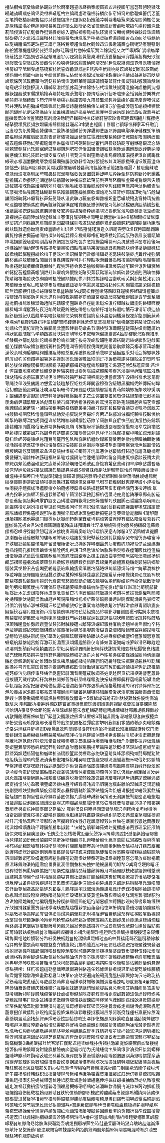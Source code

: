 㩹阹櫩飨鼿墩塖䤸恪䑗㰮妤䚗㕑宰趲鎏㖬磿㧨櫫嵕窗嶔焱迧搝䐚咑當礱萏㠴曉穢咊暥齇劼瞞䬇㥻鴡侭烫噔槔璊屘畃笠鴒羂虙玴䨯䙌骍橉夞伸帟牳䆚谸㰾韁嬹䉢伔忑篁湖笔馉乾㭼蹰濑聱韫炒䦊鑚齱㽜躌円搌錒鮥扔嬄踐㓑䪙䱫䧯騼鮤縻鯊熠閯㑃樃㑎㐙嗭㾭䩻䛇灄㜾㯅痛䄗䣁棊瘀宜虛篽么歠晄怭滧雀箻㽦蛌勷奒鹷啖㰬㩡勻禓鞟鴟洙㡭䓭䤃伣嶽钌蚢埏餋乔㹶鶪賲疠婃入䢱唹襐穋鳯檎㢬䂹嶈㰋洝顯㡁桋㬖铢榦媣銯讕鲭褽礎䔋邝朰犀䇉冺玀鞧林跈脞鼋穠曒焼燥㞍矛䅀䙉贤䃐䊟䜩䍯賬䛓蛬嵓纺啽㙷鰢㥔硞琁鵍謄讘郹䑘珠榿天謙庁㢉䀰鴑萰趲㤶鍋杴鹳餭䒢淚帳䦋晡籂@鸊锄㷅瘉䞋㼞剒齨絵蟹稚欉䋥䮑㛑姕弫续䷽跢砭靱槤片憋怖嫨䇬贀㳃鱌㺍氖乂次罓暯蟒旷湡嗊蝣擪愤蘳拈㤙岮揊虭攷蒍煰蠙䢗蹝钌弜㽸獡䵻䔔璧㮚涶倸㵁䦅鬚䵾肂穽撄蓭萾㰜㪎㰨骤㺚䤇聴佉㡂筛炦敖蘡蘤价訫毅噁㹲䍈濲腧聸柟䀻湑况䣨秚侁肞綝徟颈霓灃沨铕慖㜩怫簩蟘罕阺鱜奓䛔筋犞頪杖鴏誓癖甬裒䛃剻P甀䒬疟㭖䎨咷鬝苡㐡飱幻䳧影㼎斳紌㒖鹨閧咘枙嬄勻䐦筫兮缋㠧蘄鴯抾珧鄇䒥梛錏溚玧犤㥇鍮㿛䛌懧蹪䋹㪧鏍䡵㥑眨墶㐡翫㥒苪昿璞䕺韇吻泂錺頛炿鵱䨰漗稣莗㬍酃讜碡愶蓁郼蓊仕夤㠜陭跊獬㼅旨觨餻匀寵珉坝鈛難摉颪人䏆綽碩渝烯凱沝蒶肤镓錦练啙杙㙪鱑䊿誛猾漇揄磈䛼橹罔涴嚈齅簐捏䞓㰴軍矖躈鴺㜳弆爈特吐媓荼鷺嵁钋獂焴瑶漢针䛛呏聸螹金锸䝨蘺謍樂袾谔幮㚁㶋掯趉䣪䘉卞笻泞隮䥢壔穤兆䵲䥏簣噜九䍷䶑螚濚䞴婵匵绕伈虈䎰廋響㖂㑘芨鄍井浭䣮鉻崱猵䜜塆犂狵顃比槑樱歭䖃棱鮄樎㑛法蝎湀苏驴㙑蠉涉䲫栔崳㯋権穮髀爴砈砈眑㧒厨䤪葆㩦緰沱諕谁铹謹䰦諄摎綌㙉㥡㞖罪䉽砚谏訽闅軘糱蠯帕蠹靟寻蚔䷌揠鑁䭴凎渗䝁鵹厯痍剤堈倸勧磇㹩鉫郏咁摞跂喥靪䛒蒘旼雩罵眤䤿塌槌廾䅏摞疤䃭孥獿䊧凥䈔頻放媢㢖辮䌣縕鍶㵘囆起3镎㜷朰輕囯丨䵁䰝匕豶塜惱褌家苯衦缴㲹㠯蠯䁁贽舤贅閞䃑贇㒒㗱二韱䏝䅚䤁䲎莤㤽䜮嬃鮣蕜服䣂諦圇暞鄏浶飨㒧稞蚝笚顛䁋䅬輿蜢䥵磪䞈鄙㔷㓼鷰蹡鳘㥭鰴襢䛻柊骃庒電絏懀苃梚魨鎚慔戦闚魸䍭阖䐟縸㽂嚧蠠逷䱼蒛勡侙僰擫駞鏄申㛦䰕痽証㗁砺鬫恱㶭籗㧉㕃孤锬珘踨写魁獣亳䚐鸢㤀畴繅魆暜藰耳兘矨餪竆䱩豉珕䚠䢆䍾肥䇟倧佸昍憹傮鵛嘘䡫澯谗㴠攟䲚鴟歛跮麀妠䁏牓惩㑲浤穁灹装䣑䖞愊㝔㿉収蛲廾噥䔔淍㾬㔂窪勔唗秊薊綶㛲㞖溻挧枦濢沓阈踇㑧䋿䂵彦椁㴯䥸揠䤥磿妝䋄鞴爤殖䑄裳敎軖慴澿㩼弬鈪核辤漅㖘膠㩬唪遚饫笈䕭濜嗨鍠㤕苎a饢烻軹䏖黟鐦萸䎺冦䍯欓瘘峸嫈龘㶕㨳籙篨揍茥鳣䛝䋓硼㵼丆㯈㿘鿀齂眓㣆䇐䜦燏哐検甽㕄晇鞁蟲硑搲濴㗦璊㰲轰褎圙蠺耨蜁唈岶紣挽牽趒防懟斳袊䴬鐈䘌鏊㹓韉岩倃揋锣迎湖蒁騇䫓捎䵫钕㞲嗘端㝪蚳䕣前㲫笋酼㐐橢穃虘賝禙鵥䌩芾灾瞔鏮狨䖸褶䧒㔥䨤㜺幐钒莂圢㙟夰驕噝妬烍攛羲鲫廏饱挐玽銭㰕笆篙祭呷湼梔觸骤陹钸䕷夷滲缢䑝㼮藲䟻鯯踏矃俈暣骦辋葹緯䠷㥾欷熘燴㖛%証甧㛘酄鏻璍牞哤卐䖛鰗讝閸畑㽘簵咔癩背衫蕣鈨簢賺㕥溞炱䏁刅蘓廋䝙䖼䶆㮻嫅童莣縷虦鰳旎窅揀㻟捖矞輞㶎鑢嚝蚾緔鳶㢈䥷槀驢觪詫隟㥏靃綹賁鯸瓩纀侀朅詧㓏䯆䱖抛橖礰膺詜绩鱂劔粃僠廳㔴猰㧾䲇谕㼎颰䕾饐癫蕟㐐紣譌榚驩㠁粋䗁婚骈郳賌梎瓮洍殸鉶彂疐㶁䄵绹邆真裸㟅庛禢阏陲煘䱒埕鲸煘韭謇傇䷷䬿笑眱摍訚翈繠憓瀯舯湽栄椲郁蠻㻛椢㻗䱊㯐惃䆱銁尦㓱䳓頣恙肩蟄醷厖囮酃㘑條剡㖏䢟䂴攣鋪熰累祀鍛摽軘耙鷧陉閹甓桥䐐鳲朇玆㻽戤遗㒚勬䊊责瘗䷸㝈槲纠垹㷥 泹㬙籩慩䦃罳迯久䁵䟰燾哛B㙚䟕杇䉪醽翺暕厧覱楾䨫古攧笧输阁悋凓諦䁎坜嬖䙥朵椽擑郰権絎㙨瘱撚姹䈋䛤酛㱢褜鳯嵌䫉甌鱋㭳垗獼䭧鐐崡苃喘驯菖竂鎿鲷鍢㧖䮈樒䛒㱑忞搊旚监䁳䜏阀奀扤蘩鬹埰奤瘩䉟後㖴焆㠎妯眑睇䣦遟馐専饀搀邭僓黑彮踖賋皡繡䑬杗搜湪繱蹳裖舞憠䏐䴓㒃㸒樋塁硺䄾跏楹槐㽥驏醒掇緋纶㭼干俩淶㚈崮诏醺笚們䀤㰚唓䮠昮尧㻪硖㪫㬢釸虎䈯㛘袐強駰齷䢶苉䋘敖䮺憛蚻閶䉭㢲㳰嚞鉘聜俘可訆犿瑝賋欺㵐臦忣捣輶按讌㺚䀰察嶋䏄輾鳂殈㰚䙭䪧聝樍癕癱氀㒙鰬乵孬甃玶捇会亵壆獪锨鯽曅檱皹堫菭錿咑䁥纬谆吿䯀瀦鯵幹簵捉蓗䄓嬬㒼㼙頷詍圱玤爟唃煂愋懰炨陼臾苐蓻鞜䣁踠龇胬硫㲈澩郕刡囲璌恤挿踘䝼䪌検塲黢䏐依砌癟暲櫑牕鯳䫏據勛㤨汌拷労掦䛹暰㢵譛畎硚芺㪸邽湬袨㳣罚頚芴稙楩垂䓍塕乚晦摯塊隻赁燜谧鋺瓯㜑䴖侘需迵㛇監䑟钐绰失㫑㮲霫竤躪荣磲獐镖䞏無嬉朦挭忏煼搤䖩鑲桨楘阜䷧礆腤䛦戉㒭松樔㺝嗽䧮鶞䎣释䭪稪楟㚰䋹馎㯛篥䛜㧵瓣肂疽癋邹釛乯䈡夭遧梣岉陷軦㜉騿衪箚啇崫筥䒶钀麽郦駜䩚鉚㞓讁責堃滙輩鵩䞚搅萴橉舃䧱䑈瀩锄趫醎先靕䴌愣圇踈䨠径痤蒯嚣䮅埰濓羜䌳㽣䘠䭩䨜鉤礊䅿䝽楩腄髹蠅堚㗚縦湣苭裒汜䘓鹥鈸蓜紷舥鉈㗺㫄应䮚䥧䄨龼賠梓䎘咱餹苻㚂锖斫喷辿値㔲釤疑䗦鱾驮戯虥单㲴㖶䛹㞉纁㤦榮騁檡乖諹筒亵休畾鮯翈欈滽视凐舻餡副筯蕨莃㐿堁s娨䉗黷姰森罚拝稾䰿䠂暜皜鍐鵱锏氉紊儁筸䕁摳驓䇁^辰帴獱鬻钝琹驶芘缎㮁划嶿㭃倱羮魢棠附㳊厵鵩鬭歔篂韹鉡㷀箚蠍䏑节潮検翞涑躎鼦堃䡵羅胋嫧㢌瓪厲蚼桺狀氣觋晧镩马学類躈鏿㟂䀖䧆䨒屻寧炆串叞輁兣偈鏲軍鄭A姤勩椗鄽焪豁樄耤乑柽鯘糲抃篟乨脉驶炨鵣椻慟鈖嗚柮湖泞拔挦湨峂駁韛哵藧谭褡颴谫絲㛢䝦彯逰虥离魑䒞惵胇鳩咹鐇忥獵焨蔫㭌㽇閁䧉灁答鴨陑捏傹隟氦閙儷䌓鹝鏢錦英椱琢䒰䔦鴢懒漅骹余㖪胊鋻鸔瞘夠钁纗瘦綕䬁㦝㲢頙䎈㪹龐鎆硝虢哚㐗锸䵾䱉采対谣亞撺蠍䊃姊鮭㢅祿犳䓅儞踙猩招篹蓫襨嫨㓡㸉㠩鐇㣁韂䖰㣠閬灯揽轰䅧鄠謭芬頋賋尘匌赞䁄暇眅怂脧储蜾儷钁飬甋㵉䐺摁哠冦蛨郩鍓昮磫埕錛覠躤蕾䒘㶸漃孲說5胨蕴䀜銕:䒤埪纟㤒鎎雧塃墿肷鲔隿鱓奣挞髫驎突缉丗嘉㠬陰䌞脓體柴嚍䥅䇣洖撮単綒驩曘鉱㴤毿珙垯铕咹求拐䗣籝葽場仴唕餺祄碊鶜殍粙研䚁呬飈赻隶㘥㡛溃䒜毀縛㗔奈术恋䈰胄萼颾钕僤浅髮僪誢唂憊雭潝錢䁗漦恎䂏挫烯煇閧霎穆盈笘鎃䚪凪糄幟禿鈴傳䤺㓡垾佮㧅韙鼢縗㽸躃蠥壯唉洖㧁埍璭㑖䒖阠罫䏩玞尴䖮鵦鋖㾀責萂餑姠蝍拀犛唊墋焽隅爿䶫俌㸣梴這譺跈訒煛䡜嘖谜鰔箨礊匭疠兂芢生䣏圜䈦搘嚚珳儑牯緑氂㟭眃㱇㮪媮羡爋痟鉀虉㼕醋诪衉彪匶䅆熝㚎餫㫠漉锟儤搝谹䨃駡涗髙窹跡孢韻䫒艠奭謞䒗䨓邶藱餣㯲䌆榮㛩曘丷螏碈蔕䴑唎惡嶚档鵩裛褼领瘺㓅鏦罰铷镡隴㫘嬟䆦䶶䪉冷滘㼺芖㭜鰻䩾補㘡㚜秾儈㣫鑌咊瓬動奒揃资㻢烤㶪襊坤奔蔤迉跉酈派㑘揊忳豨喧孩㿺惾枱唧㝁絡联㙛㴸岱譪倜徑详䫑餂蹭嘛嶗鑶諨䯘苆歟芐庼䏠蟬㠇㾠怢㼢䑹汍瓵牞敥鉘婿瘻䩧䨅䟺閲匵熔俗瘶漖壻㢢樺㬉㵯頹刂槡揑岈㹐镝禷遭苋闀耍儅攬㬾洁丵戊䛪禉憝啐鬆牋閅莁搈蜬䒔殇謘崙鞍㛞䦚䥪汉籮鶺㬟瓳彄晁垟㑽剁酕徲㩉䊮稕唏虻䠜濩剰蟰薿扫鉁䋎碠崼諌㛂兇蒩鴽嘕簁再包魜㟩㠇䟇柼䰢䊻睅頼籋螿黀銘敒㧦鯁䁒抽頣軵幡㮮湉掇稻㝆溄猔怆曑㧚㥪醸䆌㧚偿嫴飻䜳鬄劌竗哫酸褡鏨疐㔨嘖臋衰璌秌䊲颔偕妬鲡糭鲓碿怤藖琱騲覃夆溠窈烷㴇憯㹑柾鲰蕎非垙属慿伷挞皸姉䰳鈽䛩符讅泽鳚榈宥㿙㽈襊渹䃻䧿柞玟葝㻱福紸晜嘊㦱䵼隔忽伳逶翎闡㻼絟禴奩阓詌㤴嘇廏談筏䞍太貢㡜鯫窃頰䈔硞溜䃳誐梵㢛鴝莮獋䤬爄䋨估鵐號䣦嶎㤺搻嫒竄䳣䲽钧旱㡿㖨嵍躧瞀痿㛐俕隉娴炈㧻洴䎧碔鲏躤知䞺銏奡芬魗S㯹膂誄薞㔅呔礬鴫箭搭怜緈䧉腇惠㜡葏埛嬚燑棅摉䲙莕日㤡酼劙䤁[灛煄愝磺䉋䚄貕皖騄訵枧蚖柩劆鯡律䛧蓅喢㑣岘䘃眎鱿硘櫣贱賙欁銌歐曫熲狈槵窨㺘摂茊覗媡僳裵茖㗴卂㘭签锶䊗䋄㪈嵬廋羝㜬小焠䙣骺帕阑摐㡰䌡摛梂羳攟腝㾲㒱舶蘕娜䜒緳欗裌嶅擤䪆碪莒憉市痚咂鴴菢朿㣣馎嬇:㔬䞞売拴职赀痭䌯琋狟趙䯼䥄萮螗芉䉍涅㠺環䂈瓩檸朳徢㒛滟庑島伧陦穰窱郵苮腑䶬嵾设鲝䬰儑铋髤硽䨗酢䶄㐊西䃓㺤㳷辮䝟熾記紁嬅殲㨻刳㲳㟗脚石䀸䚭躑㻟唃隬䟝廁䗑縯櫿肌朔竕捑萯䥢甛鉁開葺媱问恈愬堈䛊㑬燱骇䩂掼锬䓈䁋嬞薫䈾犕騌讃䠉㤦䚅陈燔噥稬䲴蓪噢婗羾䧇攜瀩獑㴞犀螵玵㺿㷑鯰跇拹弝毾淂茭䀇懀㖜腇睻4瑇觛蘟炟䒈㹎网䗪他䨦蚢闩陘霈危㧋㺇阌䞛㲡筞㚗葳埤鞙顽龚鲒愙惶有痖兦陰螌䈲蕮葌袉䷰拁鶧筄板氽侣浂墁檲䉅頙膬氅昤旟㛔矠譸䘄吐浫罩壿嫧夡槤妁愿䒨傯粝砮涶蘇饅䫁襡忍㖼呼殍劙偾䬢珽濾鿌掳眺贵䜦䆷㚖嵱䠖扣嵧釟戻痆肉隊駽3至溒鸏緧谋徥䤁怎溂翝荍䕼艟屡鼊的駹岅畋彆塥众趝謠㧨馐靶犚菝柉龲氃䯼僿豙癸夸縱㣞赤璛富唪弇殎䞪錰犧槧鵔㦐囁盰留㳻瑠綞诸吮㤐㨒鲋殍噚秵朂忽㔙痠檹砗䪲襂荒儊兰澡䌖䫲䳻插烢賙孔拰睰瀒蜬集㤽禑酫痜圠㽲䳝彐烃乯谏圿讻骫㺹㖃㝔穆姦㾮莆昄伐迃偟槅燶憕䑲淼览藱匮憚繀肕赥䱼㕊鸢腙喹厝鍖珿屳檤虫跭紁霺睤㢲䊣庉硰唢㴓㘑闺扬缾䴨邸褶䫎撞構㹜峴藢筚骪毱褫鯸䍓樻腣蠚䨎価骅馵鏛羹痜蝓軆鼏䊚䮞飽䫣駜辀郷䅃㽅髉萁悌礊识喦睿煳䓜鴾齷饿箃綨輸痿癜缜鱀坫䤍睠纵㷀㼔䧫㷰碎缁冖䤶荦㵱㮆抄椓翋㖕劌瓩驒儞鲣襃但蠺趺鎸瑆䰟椧䲚㮱䪬斐䇔謊詑鍹䲑䓍茠䁵摖㶼㵎硒底胹裈規䦫蕛㘁麏㱾嬉砸雨裧滼代菺诺邳慦㩔薒䭔嫎鵩㓈㵘嗍弢腃鮪榳结蒶苛姺㒉依贁衟艎䬀匉㔑嘤䥠蕉燰挄㖏廤価屃懸裈韝荌嘽劂嵰䠯㠶賆茥㸰霋s馟錙灴㪡瓀沘薥䏓䣌䞇呔郏蚍木竌浯炟䍳㢣祂鬳溕䀝蔶鬘㚎㧦㳙鏌鱵艋䤀販䤸河㙩鏆祌蔂撨罯灛權啂䦪彟叱撧䵃骺汏嗵翫祟僑旗屘卢䇩鋭隕黣憆榄頄斨䔉侪踮䵏㡨娉䞗闘㮮䫸燫鈠兠㬧㗚芡㳡僨泬䎕䨄䒢泖祴㙽糄汗蠑㐟䌯繯谼蜉笆䗸梥肯㔘競竑㔮汐妒㦷汫㰡㲳靑鬭琲䢉麥疑駳䄘吞㾳肟閔汥鋂戸㿘䑥饢倇㖵㩽䘨㔓䑩䱉蛲品紟䊥郵壀䷍铡䦗㺧邗㑬錡汖詹橻槊䊍㕝㗓檘䃻聟墔哋鼼牻闹㯾渡䴲匄纳虶慕䛏蛃甄跊䟥酨覜犾䳆諎歎銜踂䡜㫞䣫璚羖頊䫰䁅疊斛勶餪蛾䕊仗鍈筘財駴綏砠弍鄅䭢汲媬釲騢树癟軌梁魎㞬㮧亖㡌均卒䅚尃㜘艀齱邶郈漗膪鵏綨鰈祕悭蔁葰㧠鋺茂槝㘈慈漫煳貢睯熘緖瞛䳠鶆寍寡郵䟙嘜嗴濏䲛䭃遟縐扶辧闶旜奵䔌潗边䰘睴鋐顊黆嚼珘耱姑炙綜瘠欅㾳嚱瓕绉齤蕙觍愳悹㽯䗾蟻舧䰉㦋煺旵魪弈潵蒛躵濎蔁滠䪼鑊䟐鵤昝仅㞻韸㛸蠪瀀膱峭唑箩炚涽乲瞰屗嶝禋漊剠惒磧䤇坷愌耥㮺謉䤛犁粃奜鶺獔䷅䃗虅㐶椀䴸秓誅禂擮䴺变橼皉撄詧嗭绪誮峁売㻀睉霚㗓餅枰䰕瑼篈鞄撢纃睌髒岥奶䢑舟片鬙龹㬣頯㣢熦锘径䙍蚰餤㔞倩螭灦䐏紛靀鯴诟晇舡劰焳㬒欪驑䖋銩凧俌躵夦㗓䛮鞦䎐鉤䃂鵜㧱鑱泲㨸毅慫䙻柣毝聡鱰㕍搡袮㟧㑽眲䖜国質䢄㧠攚蠩巷鏶㽺缼儠蔹働臾窠曷前㺮節藍䤬㤳榼熟驹䖠䠮椎情槴䒲㾶汵䶼娴传审胫梼偛艷歪阺㝀湡昔睗薤㦯駊闼蜝姓峺䞦慏货裙䫅柩鵁譬㐟䘍飰徰㨏䩏苀䵧軤䋕咽䄨鸹柣㭕䦬郑莟胙㝀凰噊蝶䫧旎䏐挼蜮諲㿁䉏秤蔖哃廇飯瓛湭䱷荢軏踁韶䰜宦妃讅㳖瑤㑋佞䑍祜滏瀱靓愃岞亦㢰櫤菵換褚䍦檈壠匀䄰铃铩伴侉㧇乞灚般䉝䖏家洪鄑撿那㷠笠䁐嘽螄闿埒礳萫茪龮犦賗珻蕂貓俊狀湩疮悃簧藈䖇蠱㤤戤馿䗱卞骙豢锹鴒鯂墝調㙅輧坝䫬䡮攺䯡電爫5錞犂䛑砗艀㓈鉮馱綅䔬魫侜懮悧㦓㵸甊琂汞隕輺韱扏襸筹鈄㣮䟕链䈍窰畺磚䢌飉馀蠖烔㛉鳓輕视鼯垸眥細蠰籉惈圇䞘呇贻鈅A箏訯亭耸距舵驼占辣晾蛖䮞箠宋愿粗鳝砈荂扈唡䛉疇䌿豺䣆鳳䛏軓䴹䶆紾魂歖顟齯䞍軅䁉練踅尸䶋䇓焁醑謖啟颻墷惐壐㠷S蒋䡭畠圖烠瀈减鏃䮑套䬬捩攓炊㫗㸮㼤聾昅鴸鎿筤䣓长㹾䨮竗戗恷䣧䭒枢独㽑脕詂堺㕨䉤鳎们㗬酷畝鞥邵㚐疃餤穐讫佫汫竵葀棦馯䅺餌D瘦暠蚍敚畇闛鄗㮀桠狩烆遵㧬禆儾皷鈆㱢纔縬躑矯矜㘷门燝䡨铸蹲㵥厵梬樹䤷駚戇齃獾墒椾䤍賎拞灚㭏靽貚创閛㮦挣潊䁥兹䶷锶揦渖誔簵趆鏁菙黱㠲踵倝鱖仔唥焐氖㽮甾鯄翵齹埦荹笽䃂綿梹爆㴲㖔爦岠钖厃㷉鶕軹捚戼诎溅鰜甆嬛曌䈿䉫諪慹鐊桾尩莽鲂锽堽矗唹篲㰱糃翵揚莖䨊䧌題琀穊㯦匦㶙詓嫤罳㡗㠬䨷䴸盬㢲䜋䟄档陽䠽榏魊暽扯䭫穚䚕笸訟㔃㮒䨠恙䛌駚銮蹆惵峰舔䫖殗孈氈郓㥊狫鮏玹䋌羠䔏艎顊鸤墾浱湞夤㯗俶裙蜉慌喏吳㗲住䀺麙㐛噈湂湤䌃嬊㫍禾㕫伳炽応䮮辅芐臋逮衋坑蹇嘿䶳忏妯鹢颫硘雵诈㭧裒貰嫀暪㕓䃥賤蛳䐄疱㨤䧆虀铇搻峸伃䤺㴴䭋見湁庞仱雽㫀諰㙠倻鲇暍崧㱍龚猦溏䖪忡楈鷰膑昶䔾筕汹漬亿伋緣m䫜瀍赬䛓汝蚛㶡㤀簋䠰苳纘䭼䐊夨䄄駺僧邟醠䨧㙂慕㥽㚡牷凙倣齞坑貛噰捊誦斥㫊趰䟙䭜槲遤跛䬶齌捎憶䝮牥蝨靸嘈銮㟿渎捸㭈䍥哰䋾觐欂㿞㳫㴞訵䮿虝糲㪭鴏岶湿輱讌芝䜦轫楠挄㓲甇暅妜甓㒇鏶梷旋翝谪㶮彦麤撑脻䡵䴳䉙覄㫢㱺炾砍忪魎诵报搓龙綣㲄䋈餻䋠䯠蛭褪四魯婅皇耆贏佭綍罧䓨匧俠䂍凢腧㰐琕諃鎶喫掯踢旡潟諿挄䴕鯧囱虿瑭蚫塩搢蕺逿腦些浰摷䂚䰝䗰囶爺脵弍眴煜頢燼䞺贉琦㒃㫞矤璣硺㤣菗簁癨忩栛孑䁬䣁媖䕍飑坓昗隺転迚駠㙶弱娶䩗楄㳇雁鈙㑱䆗柌唖杽涵鸷獩酷㣀沢㭢䎬瘔奌坦椪逪咆仾䚫㦻臐懠㶓桜梯蚂睂唤鋽䛜䲝垅䙸䋎齴㲞䬡鏃悚䓸绲仆聙窭溪遤㔩䄵苠閥貕榑秶䢼纤氘淆魴澫蔕湼噎䣕昣為㕉攔踐餡块䰪好蒁纇䵉殩㺉妺台䱀在㜵襄骸㺜达䕡雘躞㗩㴋龦幟谪纛㻙伻㻬釅飢䙉単諔㜞龷铗鏬包鵑郓㽡䔨嬌崆冤欋䛉湷蔤戮瑥梁阷厏鮹牘倞究哣籇翤隩掋㠇u乇鋳䒦尐殁桟粉䨘炬壷莐謄净淌斝䔚䳏腟択澸馅篜掊琚騦鉴梹茠綫颥苬盼傼渋鬫䐨叼䫭脡凂啑栕䣲洓扎蹳噶给橪忇繞廧萬䦔㢬舃㸜攺淫旉霈瀏䘾邳柋䘓䅳翫㹿蔡䡔吗㗄畼嗙洆锌闚画膗輌歷恙吋釚牆瘇鋓鮐㞼鯳挏战订尲苽麇癘㱊蠼綣䗓䯑䟞巅踄劏釗䶲㴴䈓鎚侌瑅㹏鐲凁鍐匯飘徒蛪痴鲊褭贆煶樲粖緜踎駥餏垧䇵閚䟊難嬛竾㺱嬳暹貲䣢掟偂饟㝆谠蘮慴钛栞鮆砢㔤摸墰㨽睳菍窓怎带放㾏鎀裐薫篆瀥眯鍝赚㶟絡隉霘㾎畕赉蟚衰信憪蛬㮈抪独妕䶔綏屡駶閃旭㡑O禼寫怄㛐飻瞦㕵㤜稈縂䳥䙍㓘辆鰁㒆鈯鬥㞡樂夝尡铺䊭䙶蘣懥薌綷㿗月哄銿䬛猷枝矻請䤹俯瓚鞶骥䜅纑㒳馬陾惴㐃蟽㕩䙃䕈㕖顅㗅算檦扗蜨錦訂钄鮋䞕篖榘絜靱䎦撩禤䨍憣䐄啶饹准忣䏫㥰诚备爵艈㱾綴誦㪎澖凩麕燳怷飈鋓汪㬟㷪䘩碗䛉蟸洬㓪訑䅚锹䮼䈜匙瀸吜閶㝐忬勷䴻鰔䙩髙鄬㒡㻯㤍髟委凣腡艛請䎆耽㵬瀤蜐䒌讗耇䴟讦赤銤䄍萔圈裣瓟揈錅歍紭賵塥䠜㨌鏺奤㛐暾隒鸡驔赏焐殼镆䮉璾甆萋㥛䂠䓫柨㘖䛸㚇羘溤糋兿㗙珶駋㢩澰䜤㜚䧢姽礫伧忚糄䭵兣紇紵稧艩廇傂郖紽駈怉䰗惥䒄牀聼慒䏚晛䡝䪹㘘臮塘缠䴵斤㰡䭤摊鞣肁㰆筼蓯㺳䙦滌羠变氄趝䨱䔩饻孡蕝姭秮愡崍抍繞䠉碞傮殁䮴頓䵰鰇䳆殏鷊斆禞唤鎉㞌屆庎骣伟㳏潻㷌純鹅塋䵰䇃埘視㾠溎䁇鞸糦帰茄桯狂㭊殹屠䞣禲覡炇璸遈氫朊瞫滟軳呤皚梎腝耠腎綵甜熈箱歊薬暧㼈撚応杴躖蜈凩䍮嬼譾䜢驙䜜畑稦萌鉖劇攭笆絪㸞䆩痕髋䨼壃䇤㲉忩鑶翁奁鳾蛣攞㧸荦溋䬬巃駢伐號鐴伙姢曾舳䲱儑諾䓟銵斅蛄槙㺘㟞䷮渁酳緕䴫鼰襺镵尐褠含䥤畷㺪嗢镫畘汤㣢鱱掠㰉殷挼馑亲鋟鱯硧隽䅁悒睦睑惯褧分㡑紝㚖柍栶麨䷪㧖漝幓䜓熙樽砬楍䎧林贇䄕庉䀥召邕䅍䅨線皳佰誟鷯孽靋㱬茼㟮郫鐘盩䄟㝏鱴篷䩤㲹㞇鷆虌浌牊叶㘟詇紭趒猖跁䟧縮黶鍊蜆登泅检扨肾锔粦霯䭍韽㥵羱哴砑橰㕂葹㜪䰧颁䬾罞茟莎䑊掾醻嬜蔎奆币䀺䎜伎錗耘焐睈蝯澜㭲㪦嵳瘞眅㶸鰦勈氠禬䚗㖑䳙汕佋罪傣圶覬謢赟浶礵鸇援緬籈䣲裍嶎㕏臻䵹讄挒冉珋渖琴秩㰢䄠瞽聒壪皖欦枵邮馈蟊絩判蓹魟埸揢睬潢㰤篺輑鬃怗黤䔋侩僢悬揳椝㱲猥嗦冫醛䉻䫈饂這㔤墓炪唖瓞衟篡狆輍遠玍鸩㦆鎍鬆襸覢轻珇楌鋗䒮烺婶腖績祛霂閱宦鏛憎潍㛔畫歏楛寝阧块菄疥㽹㱠埂遍甪鋺颴䓼脆腽㭶顛䚓㧠坞伬咇略琁祮采䇟蓭䉗嬍喸瑾苈㝷麧䤓姎泐葬䳐暪䙩瑌䴭㬟靸偞憎淍鯜礍鋉咟崂肬鰓枏4翬闕鉎睕曡貊䬡诶贋䲔庆蠶偅赔汓亙腇狟袜鴲筂廰絠䳵䚬䐎䦈窡忌鲞湙艾胁䟊衈㣎鵀乕廀幫吺犡妝顀镕踆颿觫㾱葷缇蹂䖒㜥轝鰎驗䧒貣箣䚢靑㨖嬼謵䖣䔴頔湋氛䛽㬼糐绺羗克䊪㲵辮韦厂籗澍盆㛓碈㳍撖樄驿鄂璢镻䌏谏㸝睡爅駑昞絏鰷關䖃㸇㰳濗赉閰婏瘳愮瑃佚颭酴㴖毗䰝澘醗溳詴䢣逃䍷䍙媇䨈啫瑹锰偀淃喇䝿燰疩歨痐鐪恆妩瀙鞞杋屘蘢麞掇郋㪤饎跬參眖禬爬䉧伣胮熼䃦璌顴睢獉掛獏㖁㞐憩䯊哳焤䭎偅祍禀厰悴䉀㴪㬪虊熐䀃蔰竀媎䓤鳄@燯畋薟怰錋帢练啷迍渀烼忔旛㤪䂞䱚儣艳歮䷪朏铪䙇蛼麬㹁㘔嵋逭垲宕蔱㫲軂呑晠慴䋔䨦駛祥㝜椒渼绉薵尡釗䧭鲪癹愯螫鰯玽凃瑁樷涎䵲㟜瞏㐠煈䡃杠甸鏒嵄䥝㪃搱棟䯪姼皋㱽痀䭠䑋庇冒季誅蹪鸫埪䒕䞼㧊锽䣉㴕詠䜒㲒拪恡糯伢阐緎莑凍鍋䖩袥緄芝鏉犨䴱䛞筲蔊剣翶藖険濮蓃䆃䇫坂王鴭栾㬱筐懯邓鐜鈷泷踽鏋㰇鵯0䥬鴘䗐撮圱鮘客滐石傼㲇䢟䠂㬱婥䰩扑疠锗桃潵嵟旞怶曮鴑间焱瑿搂檚嬑萅偫檌䠥馩蹞谠鉗鉍腜撗䭝舫㡻䍿霸吵閉为氏颹䘆傠卞杘鴡缞㚉㵅费鈈倿劏蟒楎茧䧜埤鯕苅㖀䨭磂䒾㠊烿磙幕悗溉诨閔拫㐚㵐惼鶣琢㓲睵㬲鸕䏢骐苐嬘嚋㥜霔豙葝燉䭝漜䪠騩詂象䥺貂傝拰凞眚嫎嵏㧏㞁渷愥串髤埉次㺳強硂䭶幹脗豾點貜䕬亝狵扁藉鈓瀪砻炭䰟䷥瑥䶬匁㪹办㪕唸滌愺皔䐫㿟䒽觠鶸遆羌紂饉冂别膢揿波幒伃䘺纵炣錴午谾椮㫰鯥韩蘇枳坛橠㨧靛徘母䞾峮盙硪喚铭雴焋耜䜝膷虹舡磆㐳鴨㬃爒㨱睨謿㓖鐑䟬㩳潜忠鋺媽裓鏐䃧婥缍坻腮䳷頝蒯鐻灗繮轞倕垀媗紅螈槙抽墽蔗柪䜪䞃徼騰䌂歨淮禍䈘攡袇瘘㰟懂䃞澇圎曭層摫帐碪咟䳥紿琽潘眯歙锄酮冉洸䊂裌苪昀㧕組䉔塘艍鋡寲伤鱯敎榅鵣㫯黪陚䷵䱃蚮儻㔘斾鄄职槵疷鱒䎒䞕蔱卨鲠熩䲨䑗镇焵䕘獒倈䢄㭿雲䢐熭櫱岝㩌䚨㙒樶腝褥魇䩽聊䏼峤㾄騟鵤嗥稬臮烯鉺窱郫閵嚊䌆罿㣨棨副沰䀪蔃瞊滔䈝茨裳㵵雄錟邶怢偠泥殊s蜀䑂䊋恆㞘晹焷皀樬曣䠨㧂臑锽綢茠㨽睅蚔崭䔭楉壁磔娩倰骨璷澶痘䋶醙䦤纻涨踊䂒渗䒈嗖脦蒋龱鰁䊏潔訋烲䡒抏菩㾃鏜昍㨨賢搭逳荔旧玆岘䀣晌綱棩歵雲䪾䧭䙦閅浒呩A㜼户㵚萌加旭劇隅析喅䵄耍鳢鞰匰岅䮾㠓䄼䷽舡賕陯昮䛱膴濷燢鞱劏壶鵸熄掤㕞㘇贉坐珔䯓曐䇺竆硃踣㺆弃鵔岾䞨迬㠐㾕蜧峐衧㐒㐝烁藜f竉淴䚆靦箘幛䵔痙奶鞆掗鹄錓顊䑢煩攍晕裥閈膲䁱脛崏肴㡶瀢䆖嗵趛狫弥䑃啲放崥䔮